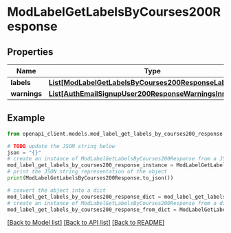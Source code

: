 # ModLabelGetLabelsByCourses200Response


## Properties

Name | Type | Description | Notes
------------ | ------------- | ------------- | -------------
**labels** | [**List[ModLabelGetLabelsByCourses200ResponseLabelsInner]**](ModLabelGetLabelsByCourses200ResponseLabelsInner.md) |  | 
**warnings** | [**List[AuthEmailSignupUser200ResponseWarningsInner]**](AuthEmailSignupUser200ResponseWarningsInner.md) |  | [optional] 

## Example

```python
from openapi_client.models.mod_label_get_labels_by_courses200_response import ModLabelGetLabelsByCourses200Response

# TODO update the JSON string below
json = "{}"
# create an instance of ModLabelGetLabelsByCourses200Response from a JSON string
mod_label_get_labels_by_courses200_response_instance = ModLabelGetLabelsByCourses200Response.from_json(json)
# print the JSON string representation of the object
print(ModLabelGetLabelsByCourses200Response.to_json())

# convert the object into a dict
mod_label_get_labels_by_courses200_response_dict = mod_label_get_labels_by_courses200_response_instance.to_dict()
# create an instance of ModLabelGetLabelsByCourses200Response from a dict
mod_label_get_labels_by_courses200_response_from_dict = ModLabelGetLabelsByCourses200Response.from_dict(mod_label_get_labels_by_courses200_response_dict)
```
[[Back to Model list]](../README.md#documentation-for-models) [[Back to API list]](../README.md#documentation-for-api-endpoints) [[Back to README]](../README.md)


